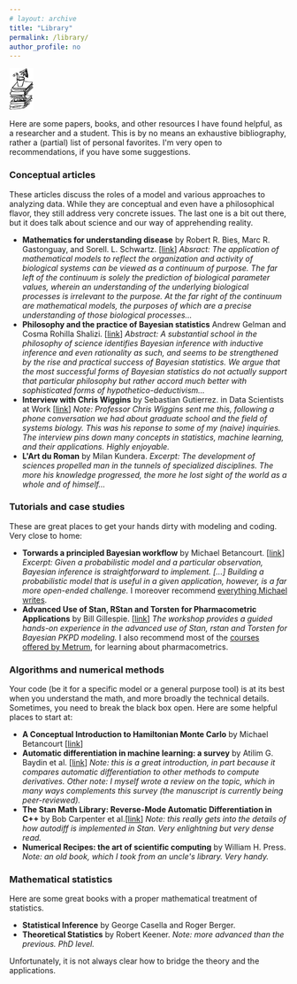 ```yaml
---
# layout: archive
title: "Library"
permalink: /library/
author_profile: no
---
```

<img src="../images/Books.png" alt="hi" class="inline" style="width:50;height:75px;">

Here are some papers, books, and other resources I have found helpful,
as a researcher and a student.
This is by no means an exhaustive bibliography, rather a (partial) list of personal favorites.
I'm very open to recommendations, if you have some suggestions.

### Conceptual articles

These articles discuss the roles of a model and various
approaches to analyzing data. While they are conceptual and even have a philosophical flavor,
they still address very concrete issues. The last one is a bit out there, but it does
talk about science and our way of apprehending reality.

* **Mathematics for understanding disease** by Robert R. Bies, Marc R. Gastonguay, and Sorell. L. Schwartz.
[[link](https://indiana.pure.elsevier.com/en/publications/mathematics-for-understanding-disease)]
 *Absract: The application of mathematical models to reflect the organization and activity of biological systems can be viewed as a continuum of purpose. The far left of the continuum is solely the prediction of biological parameter values, wherein an understanding of the underlying biological processes is irrelevant to the purpose. At the far right of the continuum are mathematical models, the purposes of which are a precise understanding of those biological processes...*
* **Philosophy and the practice of Bayesian statistics** Andrew Gelman and Cosma Rohilla Shalizi.
[[link](http://www.stat.columbia.edu/~gelman/research/published/philosophy.pdf)]
*Abstract: A substantial school in the philosophy of science identifies Bayesian inference with inductive inference and even rationality as such, and seems to be strengthened by the rise and practical success of Bayesian statistics. We argue that the most successful forms of Bayesian statistics do not actually support that particular philosophy but rather accord much better with sophisticated forms of hypothetico-deductivism...*
* **Interview with Chris Wiggins** by Sebastian Gutierrez.
in Data Scientists at Work [[link](https://www.apress.com/us/book/9781430265986)]
*Note: Professor Chris Wiggins sent me this, following a phone conversation we had about graduate school and the field of systems biology. This was his reponse to some of my (naive) inquiries. The interview pins down many concepts in statistics, machine learning, and their applications. Highly enjoyable.*
* **L'Art du Roman** by Milan Kundera. *Excerpt: The development of sciences propelled man in the tunnels of specialized disciplines. The more his knowledge progressed, the more he lost sight of the world as a whole and of himself...*

### Tutorials and case studies

These are great places to get your hands dirty with modeling and coding.
Very close to home:

* **Torwards a principled Bayesian workflow** by Michael Betancourt. [[link](https://betanalpha.github.io/assets/case_studies/principled_bayesian_workflow.html)]
*Excerpt: Given a probabilistic model and a particular observation, Bayesian inference is straightforward to implement. [...] Building a probabilistic model that is useful in a given application, however, is a far more open-ended challenge.* I moreover recommend [everything Michael writes](https://betanalpha.github.io/writing/).
* **Advanced Use of Stan, RStan and Torsten for Pharmacometric Applications** by Bill Gillespie.
[[link](https://www.metrumrg.com/course/advanced-use-stan-rstan-torsten-pharmacometric-applications/)]
*The workshop provides a guided hands-on experience in the advanced use of Stan, rstan and Torsten for Bayesian PKPD modeling.* I also recommend most of the [courses offered by Metrum](https://www.metrumrg.com/courses/), for learning about pharmacometrics.

### Algorithms and numerical methods

Your code (be it for a specific model or a general purpose tool) is at its best when you understand the math,
and more broadly the technical details. Sometimes, you need to break the black box open.
Here are some helpful places to start at:

* **A Conceptual Introduction to Hamiltonian Monte Carlo** by Michael Betancourt [[link](https://arxiv.org/abs/1701.02434)]
* **Automatic differentiation in machine learning: a survey** by Atilim G. Baydin et al. [[link](https://arxiv.org/abs/1502.05767)] *Note: this is a great introduction, in part because it compares automatic differentiation to other methods to compute derivatives. Other note: I myself wrote a review on the topic, which in many ways complements this survey (the manuscript is currently being peer-reviewed).*
* **The Stan Math Library: Reverse-Mode Automatic Differentiation in C++** by Bob Carpenter et al.[[link](https://arxiv.org/abs/1509.07164)] *Note: this really gets into the details of how autodiff is implemented in Stan. Very enlightning but very dense read.* 
* **Numerical Recipes: the art of scientific computing** by William H. Press. *Note: an old book, which I took from an uncle's library. Very handy.*

### Mathematical statistics

Here are some great books with a proper mathematical treatment of statistics.

* **Statistical Inference** by George Casella and Roger Berger.
* **Theoretical Statistics** by Robert Keener. *Note: more advanced than the previous. PhD level.*

Unfortunately, it is not always clear how to bridge the theory and the applications.
